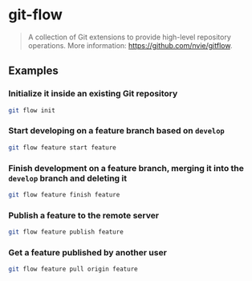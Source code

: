 # git-flow

> A collection of Git extensions to provide high-level repository operations. More information: <https://github.com/nvie/gitflow>.

## Examples

### Initialize it inside an existing Git repository

```bash
git flow init
```

### Start developing on a feature branch based on `develop`

```bash
git flow feature start feature
```

### Finish development on a feature branch, merging it into the `develop` branch and deleting it

```bash
git flow feature finish feature
```

### Publish a feature to the remote server

```bash
git flow feature publish feature
```

### Get a feature published by another user

```bash
git flow feature pull origin feature
```
